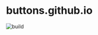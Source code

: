# buttons.github.io

![build](https://github.com/ntkme/github-buttons-app/workflows/build/badge.svg)
